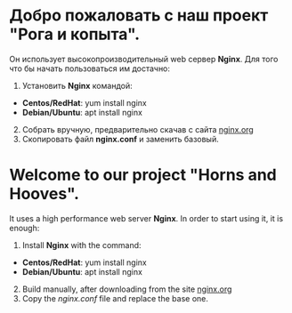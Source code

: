 # Добро пожаловать с наш  проект "Рога и копыта".

Он использует высокопроизводительный web сервер **Nginx**.
Для того что бы начать пользоваться им достачно:
1. Установить **Nginx** командой:
 * **Centos/RedHat**: yum install nginx
 * **Debian/Ubuntu**: apt install nginx
2. Собрать вручную, предварительно скачав с сайта [nginx.org](http://hg.nginx.org/nginx.org)
3. Скопировать файл **nginx.conf** и заменить базовый.

# Welcome to our project "Horns and Hooves".
It uses a high performance web server **Nginx**.
In order to start using it, it is enough:
1. Install **Nginx** with the command:
  * **Centos/RedHat**: yum install nginx
  * **Debian/Ubuntu**: apt install nginx
2. Build manually, after downloading from the site [nginx.org](http://hg.nginx.org/nginx.org)
3. Copy the *nginx.conf* file and replace the base one.